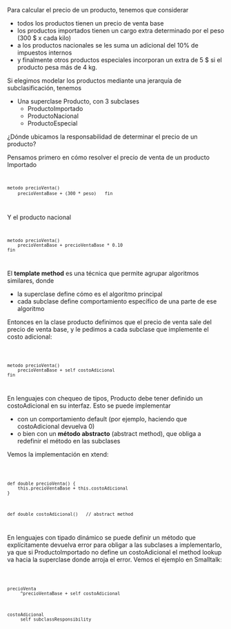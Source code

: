 Para calcular el precio de un producto, tenemos que considerar

-   todos los productos tienen un precio de venta base
-   los productos importados tienen un cargo extra determinado por el peso (300 $ x cada kilo)
-   a los productos nacionales se les suma un adicional del 10% de impuestos internos
-   y finalmente otros productos especiales incorporan un extra de 5 $ si el producto pesa más de 4 kg.

Si elegimos modelar los productos mediante una jerarquía de subclasificación, tenemos

-   Una superclase Producto, con 3 subclases
    -   ProductoImportado
    -   ProductoNacional
    -   ProductoEspecial

¿Dónde ubicamos la responsabilidad de determinar el precio de un producto?

Pensamos primero en cómo resolver el precio de venta de un producto Importado <code>

`metodo precioVenta() `
`    precioVentaBase + (300 * peso)  `
`fin`

</code>

Y el producto nacional <code>

`metodo precioVenta() `
`    precioVentaBase + precioVentaBase * 0.10`
`fin`

</code>

El **template method** es una técnica que permite agrupar algoritmos similares, donde

-   la superclase define cómo es el algoritmo principal
-   cada subclase define comportamiento específico de una parte de ese algoritmo

Entonces en la clase producto definimos que el precio de venta sale del precio de venta base, y le pedimos a cada subclase que implemente el costo adicional:

<code>

`metodo precioVenta() `
`    precioVentaBase + self costoAdicional`
`fin`

</code>

En lenguajes con chequeo de tipos, Producto debe tener definido un costoAdicional en su interfaz. Esto se puede implementar

-   con un comportamiento default (por ejemplo, haciendo que costoAdicional devuelva 0)
-   o bien con un **método abstracto** (abstract method), que obliga a redefinir el método en las subclases

Vemos la implementación en xtend:

<code>

`def double precioVenta() {`
`    this.precioVentaBase + this.costoAdicional`
`}`

`def double costoAdicional()   // abstract method`

</code>

En lenguajes con tipado dinámico se puede definir un método que explícitamente devuelva error para obligar a las subclases a implementarlo, ya que si ProductoImportado no define un costoAdicional el method lookup va hacia la superclase donde arroja el error. Vemos el ejemplo en Smalltalk:

<code>

`precioVenta`
`     ^precioVentaBase + self costoAdicional`

`costoAdicional`
`     self subclassResponsibility`

</code>
